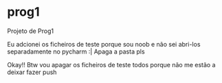# prog1
Projeto de Prog1

Eu adcionei os ficheiros de teste porque sou noob e não sei abri-los separadamente no pycharm :| 
Apaga a pasta pls

Okay!! Btw vou apagar os ficheiros de teste todos porque não me estão a deixar fazer push
